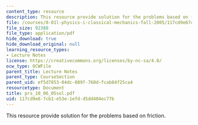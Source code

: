```yaml
---
content_type: resource
description: This resource provide solution for the problems based on friction.
file: /courses/8-01l-physics-i-classical-mechanics-fall-2005/117cd9e67cb1e53e1efdd5dd404ec77b_prs_10_06_05sol.pdf
file_size: 92388
file_type: application/pdf
hide_download: true
hide_download_original: null
learning_resource_types:
- Lecture Notes
license: https://creativecommons.org/licenses/by-nc-sa/4.0/
ocw_type: OCWFile
parent_title: Lecture Notes
parent_type: CourseSection
parent_uid: ef5d7853-04dc-089f-760d-fcab84f25ca4
resourcetype: Document
title: prs_10_06_05sol.pdf
uid: 117cd9e6-7cb1-e53e-1efd-d5dd404ec77b
---
```

This resource provide solution for the problems based on friction.